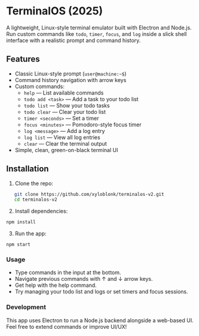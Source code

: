 # TerminalOS (2025)

A lightweight, Linux-style terminal emulator built with Electron and Node.js.  
Run custom commands like `todo`, `timer`, `focus`, and `log` inside a slick shell interface with a realistic prompt and command history.

## Features

- Classic Linux-style prompt (`user@machine:~$`)
- Command history navigation with arrow keys
- Custom commands:
  - `help` — List available commands
  - `todo add <task>` — Add a task to your todo list
  - `todo list` — Show your todo tasks
  - `todo clear` — Clear your todo list
  - `timer <seconds>` — Set a timer
  - `focus <minutes>` — Pomodoro-style focus timer
  - `log <message>` — Add a log entry
  - `log list` — View all log entries
  - `clear` — Clear the terminal output
- Simple, clean, green-on-black terminal UI

## Installation

1. Clone the repo:

```bash
   git clone https://github.com/xyloblonk/terminalos-v2.git
   cd terminalos-v2
```

2. Install dependencies:
```bash
npm install
```

3. Run the app:
```
npm start
```

### Usage
- Type commands in the input at the bottom.
- Navigate previous commands with ↑ and ↓ arrow keys.
- Get help with the help command.
- Try managing your todo list and logs or set timers and focus sessions.

### Development
This app uses Electron to run a Node.js backend alongside a web-based UI.
Feel free to extend commands or improve UI/UX!

